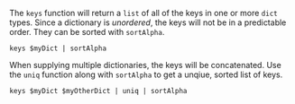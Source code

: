 The `keys` function will return a `list` of all of the keys in one or more `dict`
types. Since a dictionary is _unordered_, the keys will not be in a predictable order.
They can be sorted with `sortAlpha`.

```
keys $myDict | sortAlpha
```

When supplying multiple dictionaries, the keys will be concatenated. Use the `uniq`
function along with `sortAlpha` to get a unqiue, sorted list of keys.

```
keys $myDict $myOtherDict | uniq | sortAlpha